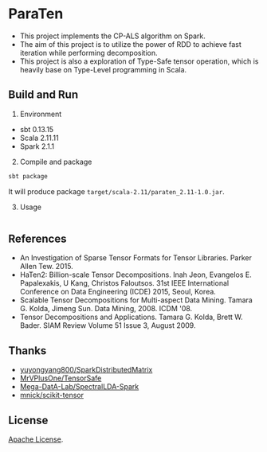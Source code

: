 # ParaTen

* This project implements the CP-ALS algorithm on Spark.
* The aim of this project is to utilize the power of RDD to achieve fast iteration while performing decomposition.
* This project is also a exploration of Type-Safe tensor operation, which is heavily base on Type-Level programming in Scala.

## Build and Run

1. Environment

* sbt 0.13.15
* Scala 2.11.11
* Spark 2.1.1

2. Compile and package

```bash
sbt package
```

It will produce package `target/scala-2.11/paraten_2.11-1.0.jar`.

3. Usage

```bash

```

## References

* An Investigation of Sparse Tensor Formats for Tensor Libraries. Parker Allen Tew. 2015.
* HaTen2: Billion-scale Tensor Decompositions. Inah Jeon, Evangelos E. Papalexakis, U Kang, Christos Faloutsos. 31st IEEE International Conference on Data Engineering (ICDE) 2015, Seoul, Korea.
* Scalable Tensor Decompositions for Multi-aspect Data Mining. Tamara G. Kolda, Jimeng Sun. Data Mining, 2008. ICDM '08.
* Tensor Decompositions and Applications. Tamara G. Kolda, Brett W. Bader. SIAM Review Volume 51 Issue 3, August 2009.

## Thanks

* [yuyongyang800/SparkDistributedMatrix](https://github.com/yuyongyang800/SparkDistributedMatrix)
* [MrVPlusOne/TensorSafe](https://github.com/MrVPlusOne/TensorSafe)
* [Mega-DatA-Lab/SpectralLDA-Spark](https://github.com/Mega-DatA-Lab/SpectralLDA-Spark)
* [mnick/scikit-tensor](https://github.com/mnick/scikit-tensor)

## License

[Apache License](https://github.com/ChaoMai/ParaTen/blob/master/LICENSE).
